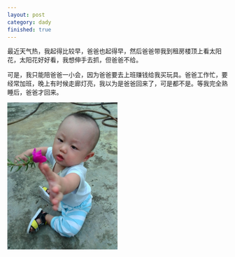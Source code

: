 ```yaml
---
layout: post
category: dady
finished: true
---
```

最近天气热，我起得比较早，爸爸也起得早，然后爸爸带我到租房楼顶上看太阳花，太阳花好好看，我想伸手去抓，但爸爸不给。

可是，我只能陪爸爸一小会，因为爸爸要去上班赚钱给我买玩具。爸爸工作忙，要经常加班，晚上有时候走廊灯亮，我以为是爸爸回来了，可是都不是。等我完全熟睡后，爸爸才回来。
<p><img src="/img/2017/2017_09_15_玩太阳花.jpg" width="50%"/> </p>
